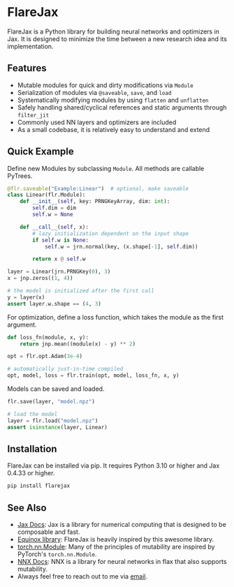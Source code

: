 # FlareJax
FlareJax is a Python library for building neural networks and optimizers in Jax. It is designed to minimize the time between a new research idea and its implementation.

## Features
- Mutable modules for quick and dirty modifications via `Module`
- Serialization of modules via `@saveable`, `save`, and `load`
- Systematically modifying modules by using `flatten` and `unflatten`
- Safely handling shared/cyclical references and static arguments through `filter_jit`
- Commonly used NN layers and optimizers are included
- As a small codebase, it is relatively easy to understand and extend

## Quick Example
Define new Modules by subclassing `Module`. All methods are callable PyTrees.

```python
@flr.saveable("Example:Linear")  # optional, make saveable
class Linear(flr.Module):
    def __init__(self, key: PRNGKeyArray, dim: int):
        self.dim = dim
        self.w = None

    def __call__(self, x):
        # lazy initialization dependent on the input shape
        if self.w is None:
            self.w = jrn.normal(key, (x.shape[-1], self.dim))

        return x @ self.w

layer = Linear(jrn.PRNGKey(0), 3)
x = jnp.zeros((1, 4))

# the model is initialized after the first call
y = layer(x)
assert layer.w.shape == (4, 3)
```

For optimization, define a loss function, which takes the module as the first argument.

```python
def loss_fn(module, x, y):
    return jnp.mean((module(x) - y) ** 2)

opt = flr.opt.Adam(3e-4)

# automatically just-in-time compiled
opt, model, loss = flr.train(opt, model, loss_fn, x, y)
```

Models can be saved and loaded.

```python
flr.save(layer, "model.npz")

# load the model
layer = flr.load("model.npz")
assert isinstance(layer, Linear)
```

## Installation
FlareJax can be installed via pip. It requires Python 3.10 or higher and Jax 0.4.33 or higher.

```bash
pip install flarejax
```

## See Also
- [Jax Docs](https://jax.readthedocs.io/en/latest/): Jax is a library for numerical computing that is designed to be composable and fast.
- [Equinox library](https://github.com/patrick-kidger/equinox): FlareJax is heavily inspired by this awesome library.
- [torch.nn.Module](https://pytorch.org/docs/stable/generated/torch.nn.Module.html): Many of the principles of mutability are inspired by PyTorch's `torch.nn.Module`.
- [NNX Docs](https://flax.readthedocs.io/en/v0.8.3/experimental/nnx/index.html/): NNX is a library for neural networks in flax that also supports mutability.
- Always feel free to reach out to me via [email](mailto:paul.wollenhaupt@gmail.com).
